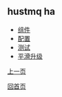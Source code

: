 hustmq ha
--

* [组件](components.md)
* [配置](nginx.md)
* [测试](test.md)
* [平滑升级](upgrade.md)

[上一页](../index.md)

[回首页](../../index.md)